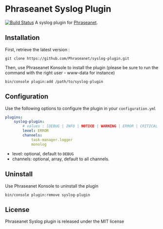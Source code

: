 # Phraseanet Syslog Plugin

[![Build Status](https://travis-ci.org/Phraseanet/syslog-plugin.png?branch=master)](https://travis-ci.org/Phraseanet/syslog-plugin)
A syslog plugin for [Phraseanet](https://github.com/alchemy-fr/Phraseanet).

## Installation

First, retrieve the latest version :

```
git clone https://github.com/Phraseanet/syslog-plugin.git
```

Then, use Phraseanet Konsole to install the plugin (please be sure to run
the command with the right user - www-data for instance)

```
bin/console plugin:add /path/to/syslog-plugin
```

## Configuration

Use the following options to configure the plugin in your `configuration.yml`

```yaml
plugins:
    syslog-plugin:
        # values : [DEBUG | INFO | NOTICE | WARNING | ERROR | CRITICAL | ALERT | EMERGENCY]
        level: ERROR
        channels:
            task-manager.logger
            monolog
```

 - level: optional, default to `DEBUG`
 - channels: optional, array, default to all channels.

## Uninstall

Use Phraseanet Konsole to uninstall the plugin

```
bin/console plugin:remove syslog-plugin
```

## License

Phraseanet Syslog plugin is released under the MIT license

